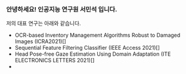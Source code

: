 ### 안녕하세요! 인공지능 연구원 서민석 입니다.

저의 대표 연구는 아래와 같습니다.

- OCR-based Inventory Management Algorithms Robust to Damaged Images (ICRA2021)[]
- Sequential Feature Filtering Classifier (IEEE Access 2021)[]
- Head Pose-free Gaze Estimation Using Domain Adaptation (ITE ELECTRONICS LETTERS 2021)[]
- 
